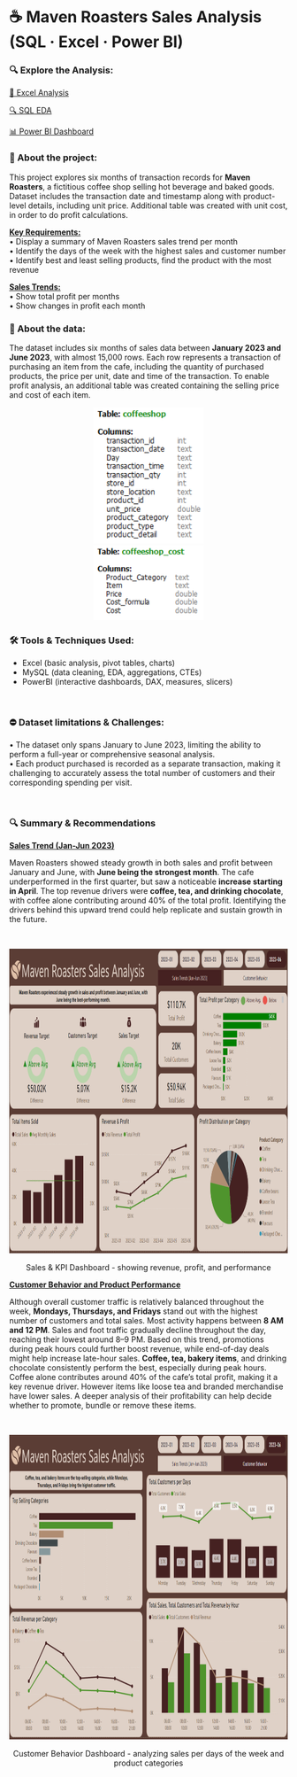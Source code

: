 # ☕ Maven Roasters Sales Analysis (SQL · Excel · Power BI)

### 🔍 Explore the Analysis:
[📗 Excel Analysis](https://github.com/bogitoth5/PortfolioProjects/blob/main/Maven%20Roasters/excel_EDA.md)

[🔍 SQL EDA](https://github.com/bogitoth5/PortfolioProjects/blob/main/Maven%20Roasters/maven_rosters_sql.md) 

[📊 Power BI Dashboard](https://github.com/bogitoth5/PortfolioProjects/blob/main/Maven%20Roasters/maven_roasters_bi.md)

### 📌 About the project:<br/>
This project explores six months of transaction records for **Maven Roasters**, a fictitious coffee shop selling hot beverage and baked goods. Dataset includes the transaction date and timestamp along with product-level details, including unit price. Additional table was created with unit cost, in order to do profit calculations.

**<ins>Key Requirements:</ins>**<br/>
•  Display a summary of Maven Roasters sales trend per month<br/>
•  Identify the days of the week with the highest sales and customer number<br/>
•  Identify best and least selling products, find the product with the most revenue<br/>

**<ins>Sales Trends:</ins>**<br/>
• Show total profit per months<br/>
• Show changes in profit each month<br/>

### 📂 About the data:

The dataset includes six months of sales data between **January 2023 and June 2023**, with almost 15,000 rows. Each row represents a transaction of purchasing an item from the cafe, including the quantity of purchased products, the price per unit, date and time of the transaction. To enable profit analysis, an additional table was created containing the selling price and cost of each item.

<p align="center">
  <img src="images_cafe/maven_cafe_fields1.PNG" alt="Data Types1" width="200"/><br/>
  <img src="images_cafe/maven_cafe_fields2.PNG" alt="Data Types2" width="200"/>
</p>


### 🛠 Tools & Techniques Used:

- Excel (basic analysis, pivot tables, charts)
- MySQL (data cleaning, EDA, aggregations, CTEs)
- PowerBI (interactive dashboards, DAX, measures, slicers)

<br/>

### ⛔ Dataset limitations & Challenges:

• The dataset only spans January to June 2023, limiting the ability to perform a full-year or comprehensive seasonal analysis.<br/>
• Each product purchased is recorded as a separate transaction, making it challenging to accurately assess the total number of customers and their corresponding spending per visit.<br/>

<br/>

### 🔍 Summary & Recommendations

**<ins>Sales Trend (Jan-Jun 2023)</ins>**

Maven Roasters showed steady growth in both sales and profit between January and June, with **June being the strongest month**. The cafe underperformed in the first quarter, but saw a noticeable **increase starting in April**. The top revenue drivers were **coffee, tea, and drinking chocolate**, with coffee alone contributing around 40% of the total profit. Identifying the drivers behind this upward trend could help replicate and sustain growth in the future.

<br/>

<p align="center">
  <img width="1249" height="550" src="https://github.com/bogitoth5/PortfolioProjects/blob/main/Maven%20Roasters/images_cafe/cafe2.png">
</p>
<p align="center">
Sales & KPI Dashboard - showing revenue, profit, and performance
</p>

**<ins>Customer Behavior and Product Performance</ins>**

Although overall customer traffic is relatively balanced throughout the week, **Mondays, Thursdays, and Fridays** stand out with the highest number of customers and total sales. Most activity happens between **8 AM and 12 PM**. Sales and foot traffic gradually decline throughout the day, reaching their lowest around 8–9 PM. Based on this trend, promotions during peak hours could further boost revenue, while end-of-day deals might help increase late-hour sales. **Coffee, tea, bakery items**, and drinking chocolate consistently perform the best, especially during peak hours. Coffee alone contributes around 40% of the cafe’s total profit, making it a key revenue driver. However items like loose tea and branded merchandise have lower sales. A deeper analysis of their profitability can help decide whether to promote, bundle or remove these items.

<br/>

<p align="center">
  <img width="1249" height="550" src="https://github.com/bogitoth5/PortfolioProjects/blob/main/Maven%20Roasters/images_cafe/cafe1.png">
</p>
<p align="center">
Customer Behavior Dashboard - analyzing sales per days of the week and product categories
</p>
